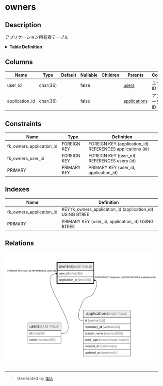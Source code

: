 # owners

## Description

アプリケーション所有者テーブル

<details>
<summary><strong>Table Definition</strong></summary>

```sql
CREATE TABLE `owners` (
  `user_id` char(36) NOT NULL COMMENT 'ユーザーID',
  `application_id` char(36) NOT NULL COMMENT 'アプリケーションID',
  PRIMARY KEY (`user_id`,`application_id`),
  KEY `fk_owners_application_id` (`application_id`),
  CONSTRAINT `fk_owners_application_id` FOREIGN KEY (`application_id`) REFERENCES `applications` (`id`),
  CONSTRAINT `fk_owners_user_id` FOREIGN KEY (`user_id`) REFERENCES `users` (`id`)
) ENGINE=InnoDB DEFAULT CHARSET=utf8mb4 COLLATE=utf8mb4_general_ci COMMENT='アプリケーション所有者テーブル'
```

</details>

## Columns

| Name | Type | Default | Nullable | Children | Parents | Comment |
| ---- | ---- | ------- | -------- | -------- | ------- | ------- |
| user_id | char(36) |  | false |  | [users](users.md) | ユーザーID |
| application_id | char(36) |  | false |  | [applications](applications.md) | アプリケーションID |

## Constraints

| Name | Type | Definition |
| ---- | ---- | ---------- |
| fk_owners_application_id | FOREIGN KEY | FOREIGN KEY (application_id) REFERENCES applications (id) |
| fk_owners_user_id | FOREIGN KEY | FOREIGN KEY (user_id) REFERENCES users (id) |
| PRIMARY | PRIMARY KEY | PRIMARY KEY (user_id, application_id) |

## Indexes

| Name | Definition |
| ---- | ---------- |
| fk_owners_application_id | KEY fk_owners_application_id (application_id) USING BTREE |
| PRIMARY | PRIMARY KEY (user_id, application_id) USING BTREE |

## Relations

![er](owners.svg)

---

> Generated by [tbls](https://github.com/k1LoW/tbls)
